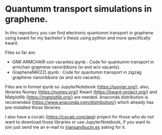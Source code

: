 # Quantumm transport simulations in graphene.

In this repository you can find electronic quantumm transport in graphene using kwant for my bachelor's thesis using python and more specifically kwant.

Files so far are:

* GNR ARMCHAIR con vacantes.ipynb : Code for quantumm transport in armchair graphene nanoribbons (w and w/o vacants).
* GrapheneNR(ZZ).ipynb            : Code for quantumm transport in zigzag graphene nanoribbons (w and w/o vacants).

Files are in format ipynb so JupyterNotebook (https://jupyter.org/); also, libraries Numpy (https://numpy.org/) Kwant (https://kwant-project.org/) and Matplotlib (https://matplotlib.org/) are needed.
Anaconda distribution is recomended (https://www.anaconda.com/distribution/) which already has pre-installed those libraries.


I also have a cocalc (https://cocalc.com/app) project for those who do not want to download those libraries or use JupyterNotebook, if you want to join just send me an e-mail to iriansan@ucm.es asking for it.



